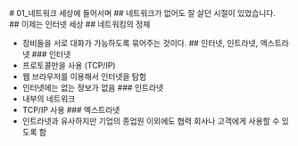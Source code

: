 # 01_네트워크 세상에 들어서며
## 네트워크가 없어도 잘 살던 시절이 있었습니다.
## 이제는 인터넷 세상
## 네트워킹의 정체
* 장비들을 서로 대화가 가능하도록 묶어주는 것이다.
## 인터넷, 인트라넷, 엑스트라넷
### 인터넷
* 프로토콜만을 사용 (TCP/IP)
* 웹 브라우저를 이용해서 인터넷을 탐험
* 인터넷에는 없는 정보가 없음
### 인트라넷
* 내부의 네트워크
* TCP/IP 사용
### 엑스트라넷
* 인트라넷과 유사하지만 기업의 종업원 이외에도 협력 회사나 고객에게 사용할 수 있도록 함
